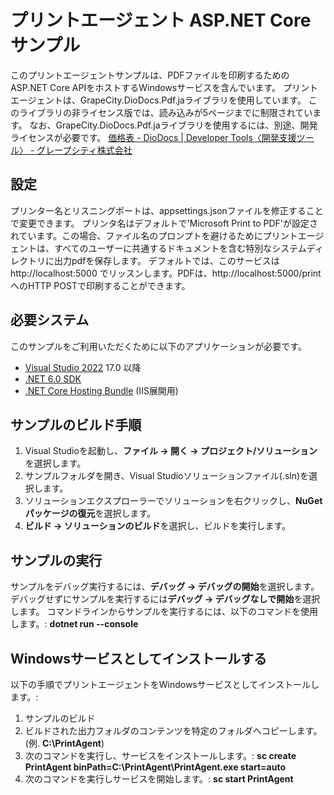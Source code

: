 # プリントエージェント ASP.NET Core サンプル

このプリントエージェントサンプルは、PDFファイルを印刷するためのASP.NET Core APIをホストするWindowsサービスを含んでいます。
プリントエージェントは、GrapeCity.DioDocs.Pdf.jaライブラリを使用しています。
このライブラリの非ライセンス版では、読み込みが5ページまでに制限されています。
なお、GrapeCity.DioDocs.Pdf.jaライブラリを使用するには、別途、開発ライセンスが必要です。
[価格表 - DioDocs | Developer Tools〈開発支援ツール〉 - グレープシティ株式会社](https://www.grapecity.co.jp/developer/diodocs/pricelist#diodocs-pdf)

## 設定
プリンター名とリスニングポートは、appsettings.jsonファイルを修正することで変更できます。
プリンタ名はデフォルトで'Microsoft Print to PDF'が設定されています。この場合、ファイル名のプロンプトを避けるためにプリントエージェントは、すべてのユーザーに共通するドキュメントを含む特別なシステムディレクトリに出力pdfを保存します。
デフォルトでは、このサービスは http://localhost:5000 でリッスンします。PDFは、http://localhost:5000/print へのHTTP POSTで印刷することができます。

## 必要システム

このサンプルをご利用いただくために以下のアプリケーションが必要です。
* [Visual Studio 2022](https://visualstudio.microsoft.com/vs/) 17.0 以降
* [.NET 6.0 SDK](https://www.microsoft.com/net/download)
* [.NET Core Hosting Bundle](https://dotnet.microsoft.com/download/dotnet/thank-you/runtime-aspnetcore-6.0.0-windows-hosting-bundle-installer) (IIS展開用)

## サンプルのビルド手順

1. Visual Studioを起動し、**ファイル → 開く → プロジェクト/ソリューション**を選択します。
2. サンプルフォルダを開き、Visual Studioソリューションファイル(.sln)を選択します。
3. ソリューションエクスプローラーでソリューションを右クリックし、**NuGetパッケージの復元**を選択します。
4. **ビルド → ソリューションのビルド**を選択し、ビルドを実行します。

## サンプルの実行

サンプルをデバッグ実行するには、**デバッグ → デバッグの開始**を選択します。
デバッグせずにサンプルを実行するには**デバッグ → デバッグなしで開始**を選択します。
コマンドラインからサンプルを実行するには、以下のコマンドを使用します。: **dotnet run --console**

## Windowsサービスとしてインストールする

以下の手順でプリントエージェントをWindowsサービスとしてインストールします。:
1. サンプルのビルド
2. ビルドされた出力フォルダのコンテンツを特定のフォルダへコピーします。 (例. **C:\PrintAgent**)
3. 次のコマンドを実行し、サービスをインストールします。: **sc create PrintAgent binPath=C:\PrintAgent\PrintAgent.exe start=auto**
4. 次のコマンドを実行しサービスを開始します。: **sc start PrintAgent**